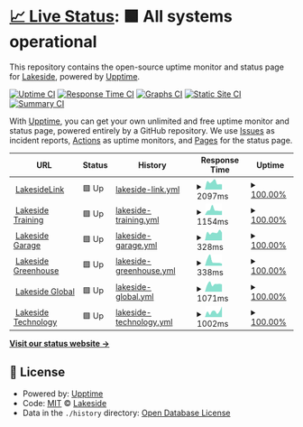# [📈 Live Status](https://LakesideNetwork.github.io/website-uptime): <!--live status--> **🟩 All systems operational**

This repository contains the open-source uptime monitor and status page for [Lakeside](https://lakeside.net), powered by [Upptime](https://github.com/upptime/upptime).

[![Uptime CI](https://github.com/LakesideNetwork/website-uptime/workflows/Uptime%20CI/badge.svg)](https://github.com/upptime/upptime/actions?query=workflow%3A%22Uptime+CI%22)
[![Response Time CI](https://github.com/LakesideNetwork/website-uptime/workflows/Response%20Time%20CI/badge.svg)](https://github.com/upptime/upptime/actions?query=workflow%3A%22Response+Time+CI%22)
[![Graphs CI](https://github.com/LakesideNetwork/website-uptime/workflows/Graphs%20CI/badge.svg)](https://github.com/upptime/upptime/actions?query=workflow%3A%22Graphs+CI%22)
[![Static Site CI](https://github.com/LakesideNetwork/website-uptime/workflows/Static%20Site%20CI/badge.svg)](https://github.com/upptime/upptime/actions?query=workflow%3A%22Static+Site+CI%22)
[![Summary CI](https://github.com/LakesideNetwork/website-uptime/workflows/Summary%20CI/badge.svg)](https://github.com/upptime/upptime/actions?query=workflow%3A%22Summary+CI%22)

With [Upptime](https://upptime.js.org), you can get your own unlimited and free uptime monitor and status page, powered entirely by a GitHub repository. We use [Issues](https://github.com/LakesideNetwork/website-uptime/issues) as incident reports, [Actions](https://github.com/LakesideNetwork/website-uptime/actions) as uptime monitors, and [Pages](https://LakesideNetwork.github.io/website-uptime) for the status page.

<!--start: status pages-->
<!-- This summary is generated by Upptime (https://github.com/upptime/upptime) -->
<!-- Do not edit this manually, your changes will be overwritten -->
<!-- prettier-ignore -->
| URL | Status | History | Response Time | Uptime |
| --- | ------ | ------- | ------------- | ------ |
| <img alt="" src="https://favicons.githubusercontent.com/lakesidelink.com" height="13"> [LakesideLink](https://lakesidelink.com) | 🟩 Up | [lakeside-link.yml](https://github.com/LakesideNetwork/website-uptime/commits/master/history/lakeside-link.yml) | <details><summary><img alt="Response time graph" src="./graphs/lakeside-link/response-time-week.png" height="20"> 2097ms</summary><br><a href="https://LakesideNetwork.github.io/website-uptime/history/lakeside-link"><img alt="Response time 2097" src="https://img.shields.io/endpoint?url=https%3A%2F%2Fraw.githubusercontent.com%2FLakesideNetwork%2Fwebsite-uptime%2Fmaster%2Fapi%2Flakeside-link%2Fresponse-time.json"></a><br><a href="https://LakesideNetwork.github.io/website-uptime/history/lakeside-link"><img alt="24-hour response time 2097" src="https://img.shields.io/endpoint?url=https%3A%2F%2Fraw.githubusercontent.com%2FLakesideNetwork%2Fwebsite-uptime%2Fmaster%2Fapi%2Flakeside-link%2Fresponse-time-day.json"></a><br><a href="https://LakesideNetwork.github.io/website-uptime/history/lakeside-link"><img alt="7-day response time 2097" src="https://img.shields.io/endpoint?url=https%3A%2F%2Fraw.githubusercontent.com%2FLakesideNetwork%2Fwebsite-uptime%2Fmaster%2Fapi%2Flakeside-link%2Fresponse-time-week.json"></a><br><a href="https://LakesideNetwork.github.io/website-uptime/history/lakeside-link"><img alt="30-day response time 2097" src="https://img.shields.io/endpoint?url=https%3A%2F%2Fraw.githubusercontent.com%2FLakesideNetwork%2Fwebsite-uptime%2Fmaster%2Fapi%2Flakeside-link%2Fresponse-time-month.json"></a><br><a href="https://LakesideNetwork.github.io/website-uptime/history/lakeside-link"><img alt="1-year response time 2097" src="https://img.shields.io/endpoint?url=https%3A%2F%2Fraw.githubusercontent.com%2FLakesideNetwork%2Fwebsite-uptime%2Fmaster%2Fapi%2Flakeside-link%2Fresponse-time-year.json"></a></details> | <details><summary><a href="https://LakesideNetwork.github.io/website-uptime/history/lakeside-link">100.00%</a></summary><a href="https://LakesideNetwork.github.io/website-uptime/history/lakeside-link"><img alt="All-time uptime 100.00%" src="https://img.shields.io/endpoint?url=https%3A%2F%2Fraw.githubusercontent.com%2FLakesideNetwork%2Fwebsite-uptime%2Fmaster%2Fapi%2Flakeside-link%2Fuptime.json"></a><br><a href="https://LakesideNetwork.github.io/website-uptime/history/lakeside-link"><img alt="24-hour uptime 100.00%" src="https://img.shields.io/endpoint?url=https%3A%2F%2Fraw.githubusercontent.com%2FLakesideNetwork%2Fwebsite-uptime%2Fmaster%2Fapi%2Flakeside-link%2Fuptime-day.json"></a><br><a href="https://LakesideNetwork.github.io/website-uptime/history/lakeside-link"><img alt="7-day uptime 100.00%" src="https://img.shields.io/endpoint?url=https%3A%2F%2Fraw.githubusercontent.com%2FLakesideNetwork%2Fwebsite-uptime%2Fmaster%2Fapi%2Flakeside-link%2Fuptime-week.json"></a><br><a href="https://LakesideNetwork.github.io/website-uptime/history/lakeside-link"><img alt="30-day uptime 100.00%" src="https://img.shields.io/endpoint?url=https%3A%2F%2Fraw.githubusercontent.com%2FLakesideNetwork%2Fwebsite-uptime%2Fmaster%2Fapi%2Flakeside-link%2Fuptime-month.json"></a><br><a href="https://LakesideNetwork.github.io/website-uptime/history/lakeside-link"><img alt="1-year uptime 100.00%" src="https://img.shields.io/endpoint?url=https%3A%2F%2Fraw.githubusercontent.com%2FLakesideNetwork%2Fwebsite-uptime%2Fmaster%2Fapi%2Flakeside-link%2Fuptime-year.json"></a></details>
| <img alt="" src="https://favicons.githubusercontent.com/lakesidetraining.org" height="13"> [Lakeside Training](https://lakesidetraining.org) | 🟩 Up | [lakeside-training.yml](https://github.com/LakesideNetwork/website-uptime/commits/master/history/lakeside-training.yml) | <details><summary><img alt="Response time graph" src="./graphs/lakeside-training/response-time-week.png" height="20"> 1154ms</summary><br><a href="https://LakesideNetwork.github.io/website-uptime/history/lakeside-training"><img alt="Response time 1154" src="https://img.shields.io/endpoint?url=https%3A%2F%2Fraw.githubusercontent.com%2FLakesideNetwork%2Fwebsite-uptime%2Fmaster%2Fapi%2Flakeside-training%2Fresponse-time.json"></a><br><a href="https://LakesideNetwork.github.io/website-uptime/history/lakeside-training"><img alt="24-hour response time 1154" src="https://img.shields.io/endpoint?url=https%3A%2F%2Fraw.githubusercontent.com%2FLakesideNetwork%2Fwebsite-uptime%2Fmaster%2Fapi%2Flakeside-training%2Fresponse-time-day.json"></a><br><a href="https://LakesideNetwork.github.io/website-uptime/history/lakeside-training"><img alt="7-day response time 1154" src="https://img.shields.io/endpoint?url=https%3A%2F%2Fraw.githubusercontent.com%2FLakesideNetwork%2Fwebsite-uptime%2Fmaster%2Fapi%2Flakeside-training%2Fresponse-time-week.json"></a><br><a href="https://LakesideNetwork.github.io/website-uptime/history/lakeside-training"><img alt="30-day response time 1154" src="https://img.shields.io/endpoint?url=https%3A%2F%2Fraw.githubusercontent.com%2FLakesideNetwork%2Fwebsite-uptime%2Fmaster%2Fapi%2Flakeside-training%2Fresponse-time-month.json"></a><br><a href="https://LakesideNetwork.github.io/website-uptime/history/lakeside-training"><img alt="1-year response time 1154" src="https://img.shields.io/endpoint?url=https%3A%2F%2Fraw.githubusercontent.com%2FLakesideNetwork%2Fwebsite-uptime%2Fmaster%2Fapi%2Flakeside-training%2Fresponse-time-year.json"></a></details> | <details><summary><a href="https://LakesideNetwork.github.io/website-uptime/history/lakeside-training">100.00%</a></summary><a href="https://LakesideNetwork.github.io/website-uptime/history/lakeside-training"><img alt="All-time uptime 100.00%" src="https://img.shields.io/endpoint?url=https%3A%2F%2Fraw.githubusercontent.com%2FLakesideNetwork%2Fwebsite-uptime%2Fmaster%2Fapi%2Flakeside-training%2Fuptime.json"></a><br><a href="https://LakesideNetwork.github.io/website-uptime/history/lakeside-training"><img alt="24-hour uptime 100.00%" src="https://img.shields.io/endpoint?url=https%3A%2F%2Fraw.githubusercontent.com%2FLakesideNetwork%2Fwebsite-uptime%2Fmaster%2Fapi%2Flakeside-training%2Fuptime-day.json"></a><br><a href="https://LakesideNetwork.github.io/website-uptime/history/lakeside-training"><img alt="7-day uptime 100.00%" src="https://img.shields.io/endpoint?url=https%3A%2F%2Fraw.githubusercontent.com%2FLakesideNetwork%2Fwebsite-uptime%2Fmaster%2Fapi%2Flakeside-training%2Fuptime-week.json"></a><br><a href="https://LakesideNetwork.github.io/website-uptime/history/lakeside-training"><img alt="30-day uptime 100.00%" src="https://img.shields.io/endpoint?url=https%3A%2F%2Fraw.githubusercontent.com%2FLakesideNetwork%2Fwebsite-uptime%2Fmaster%2Fapi%2Flakeside-training%2Fuptime-month.json"></a><br><a href="https://LakesideNetwork.github.io/website-uptime/history/lakeside-training"><img alt="1-year uptime 100.00%" src="https://img.shields.io/endpoint?url=https%3A%2F%2Fraw.githubusercontent.com%2FLakesideNetwork%2Fwebsite-uptime%2Fmaster%2Fapi%2Flakeside-training%2Fuptime-year.json"></a></details>
| <img alt="" src="https://favicons.githubusercontent.com/lakesidegarage.shop" height="13"> [Lakeside Garage](https://lakesidegarage.shop) | 🟩 Up | [lakeside-garage.yml](https://github.com/LakesideNetwork/website-uptime/commits/master/history/lakeside-garage.yml) | <details><summary><img alt="Response time graph" src="./graphs/lakeside-garage/response-time-week.png" height="20"> 328ms</summary><br><a href="https://LakesideNetwork.github.io/website-uptime/history/lakeside-garage"><img alt="Response time 328" src="https://img.shields.io/endpoint?url=https%3A%2F%2Fraw.githubusercontent.com%2FLakesideNetwork%2Fwebsite-uptime%2Fmaster%2Fapi%2Flakeside-garage%2Fresponse-time.json"></a><br><a href="https://LakesideNetwork.github.io/website-uptime/history/lakeside-garage"><img alt="24-hour response time 328" src="https://img.shields.io/endpoint?url=https%3A%2F%2Fraw.githubusercontent.com%2FLakesideNetwork%2Fwebsite-uptime%2Fmaster%2Fapi%2Flakeside-garage%2Fresponse-time-day.json"></a><br><a href="https://LakesideNetwork.github.io/website-uptime/history/lakeside-garage"><img alt="7-day response time 328" src="https://img.shields.io/endpoint?url=https%3A%2F%2Fraw.githubusercontent.com%2FLakesideNetwork%2Fwebsite-uptime%2Fmaster%2Fapi%2Flakeside-garage%2Fresponse-time-week.json"></a><br><a href="https://LakesideNetwork.github.io/website-uptime/history/lakeside-garage"><img alt="30-day response time 328" src="https://img.shields.io/endpoint?url=https%3A%2F%2Fraw.githubusercontent.com%2FLakesideNetwork%2Fwebsite-uptime%2Fmaster%2Fapi%2Flakeside-garage%2Fresponse-time-month.json"></a><br><a href="https://LakesideNetwork.github.io/website-uptime/history/lakeside-garage"><img alt="1-year response time 328" src="https://img.shields.io/endpoint?url=https%3A%2F%2Fraw.githubusercontent.com%2FLakesideNetwork%2Fwebsite-uptime%2Fmaster%2Fapi%2Flakeside-garage%2Fresponse-time-year.json"></a></details> | <details><summary><a href="https://LakesideNetwork.github.io/website-uptime/history/lakeside-garage">100.00%</a></summary><a href="https://LakesideNetwork.github.io/website-uptime/history/lakeside-garage"><img alt="All-time uptime 100.00%" src="https://img.shields.io/endpoint?url=https%3A%2F%2Fraw.githubusercontent.com%2FLakesideNetwork%2Fwebsite-uptime%2Fmaster%2Fapi%2Flakeside-garage%2Fuptime.json"></a><br><a href="https://LakesideNetwork.github.io/website-uptime/history/lakeside-garage"><img alt="24-hour uptime 100.00%" src="https://img.shields.io/endpoint?url=https%3A%2F%2Fraw.githubusercontent.com%2FLakesideNetwork%2Fwebsite-uptime%2Fmaster%2Fapi%2Flakeside-garage%2Fuptime-day.json"></a><br><a href="https://LakesideNetwork.github.io/website-uptime/history/lakeside-garage"><img alt="7-day uptime 100.00%" src="https://img.shields.io/endpoint?url=https%3A%2F%2Fraw.githubusercontent.com%2FLakesideNetwork%2Fwebsite-uptime%2Fmaster%2Fapi%2Flakeside-garage%2Fuptime-week.json"></a><br><a href="https://LakesideNetwork.github.io/website-uptime/history/lakeside-garage"><img alt="30-day uptime 100.00%" src="https://img.shields.io/endpoint?url=https%3A%2F%2Fraw.githubusercontent.com%2FLakesideNetwork%2Fwebsite-uptime%2Fmaster%2Fapi%2Flakeside-garage%2Fuptime-month.json"></a><br><a href="https://LakesideNetwork.github.io/website-uptime/history/lakeside-garage"><img alt="1-year uptime 100.00%" src="https://img.shields.io/endpoint?url=https%3A%2F%2Fraw.githubusercontent.com%2FLakesideNetwork%2Fwebsite-uptime%2Fmaster%2Fapi%2Flakeside-garage%2Fuptime-year.json"></a></details>
| <img alt="" src="https://favicons.githubusercontent.com/lakesidegreenhouse.org" height="13"> [Lakeside Greenhouse](https://lakesidegreenhouse.org) | 🟩 Up | [lakeside-greenhouse.yml](https://github.com/LakesideNetwork/website-uptime/commits/master/history/lakeside-greenhouse.yml) | <details><summary><img alt="Response time graph" src="./graphs/lakeside-greenhouse/response-time-week.png" height="20"> 338ms</summary><br><a href="https://LakesideNetwork.github.io/website-uptime/history/lakeside-greenhouse"><img alt="Response time 338" src="https://img.shields.io/endpoint?url=https%3A%2F%2Fraw.githubusercontent.com%2FLakesideNetwork%2Fwebsite-uptime%2Fmaster%2Fapi%2Flakeside-greenhouse%2Fresponse-time.json"></a><br><a href="https://LakesideNetwork.github.io/website-uptime/history/lakeside-greenhouse"><img alt="24-hour response time 338" src="https://img.shields.io/endpoint?url=https%3A%2F%2Fraw.githubusercontent.com%2FLakesideNetwork%2Fwebsite-uptime%2Fmaster%2Fapi%2Flakeside-greenhouse%2Fresponse-time-day.json"></a><br><a href="https://LakesideNetwork.github.io/website-uptime/history/lakeside-greenhouse"><img alt="7-day response time 338" src="https://img.shields.io/endpoint?url=https%3A%2F%2Fraw.githubusercontent.com%2FLakesideNetwork%2Fwebsite-uptime%2Fmaster%2Fapi%2Flakeside-greenhouse%2Fresponse-time-week.json"></a><br><a href="https://LakesideNetwork.github.io/website-uptime/history/lakeside-greenhouse"><img alt="30-day response time 338" src="https://img.shields.io/endpoint?url=https%3A%2F%2Fraw.githubusercontent.com%2FLakesideNetwork%2Fwebsite-uptime%2Fmaster%2Fapi%2Flakeside-greenhouse%2Fresponse-time-month.json"></a><br><a href="https://LakesideNetwork.github.io/website-uptime/history/lakeside-greenhouse"><img alt="1-year response time 338" src="https://img.shields.io/endpoint?url=https%3A%2F%2Fraw.githubusercontent.com%2FLakesideNetwork%2Fwebsite-uptime%2Fmaster%2Fapi%2Flakeside-greenhouse%2Fresponse-time-year.json"></a></details> | <details><summary><a href="https://LakesideNetwork.github.io/website-uptime/history/lakeside-greenhouse">100.00%</a></summary><a href="https://LakesideNetwork.github.io/website-uptime/history/lakeside-greenhouse"><img alt="All-time uptime 100.00%" src="https://img.shields.io/endpoint?url=https%3A%2F%2Fraw.githubusercontent.com%2FLakesideNetwork%2Fwebsite-uptime%2Fmaster%2Fapi%2Flakeside-greenhouse%2Fuptime.json"></a><br><a href="https://LakesideNetwork.github.io/website-uptime/history/lakeside-greenhouse"><img alt="24-hour uptime 100.00%" src="https://img.shields.io/endpoint?url=https%3A%2F%2Fraw.githubusercontent.com%2FLakesideNetwork%2Fwebsite-uptime%2Fmaster%2Fapi%2Flakeside-greenhouse%2Fuptime-day.json"></a><br><a href="https://LakesideNetwork.github.io/website-uptime/history/lakeside-greenhouse"><img alt="7-day uptime 100.00%" src="https://img.shields.io/endpoint?url=https%3A%2F%2Fraw.githubusercontent.com%2FLakesideNetwork%2Fwebsite-uptime%2Fmaster%2Fapi%2Flakeside-greenhouse%2Fuptime-week.json"></a><br><a href="https://LakesideNetwork.github.io/website-uptime/history/lakeside-greenhouse"><img alt="30-day uptime 100.00%" src="https://img.shields.io/endpoint?url=https%3A%2F%2Fraw.githubusercontent.com%2FLakesideNetwork%2Fwebsite-uptime%2Fmaster%2Fapi%2Flakeside-greenhouse%2Fuptime-month.json"></a><br><a href="https://LakesideNetwork.github.io/website-uptime/history/lakeside-greenhouse"><img alt="1-year uptime 100.00%" src="https://img.shields.io/endpoint?url=https%3A%2F%2Fraw.githubusercontent.com%2FLakesideNetwork%2Fwebsite-uptime%2Fmaster%2Fapi%2Flakeside-greenhouse%2Fuptime-year.json"></a></details>
| <img alt="" src="https://favicons.githubusercontent.com/null" height="13"> [Lakeside Global](lakesideglobal.org) | 🟩 Up | [lakeside-global.yml](https://github.com/LakesideNetwork/website-uptime/commits/master/history/lakeside-global.yml) | <details><summary><img alt="Response time graph" src="./graphs/lakeside-global/response-time-week.png" height="20"> 1071ms</summary><br><a href="https://LakesideNetwork.github.io/website-uptime/history/lakeside-global"><img alt="Response time 1071" src="https://img.shields.io/endpoint?url=https%3A%2F%2Fraw.githubusercontent.com%2FLakesideNetwork%2Fwebsite-uptime%2Fmaster%2Fapi%2Flakeside-global%2Fresponse-time.json"></a><br><a href="https://LakesideNetwork.github.io/website-uptime/history/lakeside-global"><img alt="24-hour response time 1071" src="https://img.shields.io/endpoint?url=https%3A%2F%2Fraw.githubusercontent.com%2FLakesideNetwork%2Fwebsite-uptime%2Fmaster%2Fapi%2Flakeside-global%2Fresponse-time-day.json"></a><br><a href="https://LakesideNetwork.github.io/website-uptime/history/lakeside-global"><img alt="7-day response time 1071" src="https://img.shields.io/endpoint?url=https%3A%2F%2Fraw.githubusercontent.com%2FLakesideNetwork%2Fwebsite-uptime%2Fmaster%2Fapi%2Flakeside-global%2Fresponse-time-week.json"></a><br><a href="https://LakesideNetwork.github.io/website-uptime/history/lakeside-global"><img alt="30-day response time 1071" src="https://img.shields.io/endpoint?url=https%3A%2F%2Fraw.githubusercontent.com%2FLakesideNetwork%2Fwebsite-uptime%2Fmaster%2Fapi%2Flakeside-global%2Fresponse-time-month.json"></a><br><a href="https://LakesideNetwork.github.io/website-uptime/history/lakeside-global"><img alt="1-year response time 1071" src="https://img.shields.io/endpoint?url=https%3A%2F%2Fraw.githubusercontent.com%2FLakesideNetwork%2Fwebsite-uptime%2Fmaster%2Fapi%2Flakeside-global%2Fresponse-time-year.json"></a></details> | <details><summary><a href="https://LakesideNetwork.github.io/website-uptime/history/lakeside-global">100.00%</a></summary><a href="https://LakesideNetwork.github.io/website-uptime/history/lakeside-global"><img alt="All-time uptime 100.00%" src="https://img.shields.io/endpoint?url=https%3A%2F%2Fraw.githubusercontent.com%2FLakesideNetwork%2Fwebsite-uptime%2Fmaster%2Fapi%2Flakeside-global%2Fuptime.json"></a><br><a href="https://LakesideNetwork.github.io/website-uptime/history/lakeside-global"><img alt="24-hour uptime 100.00%" src="https://img.shields.io/endpoint?url=https%3A%2F%2Fraw.githubusercontent.com%2FLakesideNetwork%2Fwebsite-uptime%2Fmaster%2Fapi%2Flakeside-global%2Fuptime-day.json"></a><br><a href="https://LakesideNetwork.github.io/website-uptime/history/lakeside-global"><img alt="7-day uptime 100.00%" src="https://img.shields.io/endpoint?url=https%3A%2F%2Fraw.githubusercontent.com%2FLakesideNetwork%2Fwebsite-uptime%2Fmaster%2Fapi%2Flakeside-global%2Fuptime-week.json"></a><br><a href="https://LakesideNetwork.github.io/website-uptime/history/lakeside-global"><img alt="30-day uptime 100.00%" src="https://img.shields.io/endpoint?url=https%3A%2F%2Fraw.githubusercontent.com%2FLakesideNetwork%2Fwebsite-uptime%2Fmaster%2Fapi%2Flakeside-global%2Fuptime-month.json"></a><br><a href="https://LakesideNetwork.github.io/website-uptime/history/lakeside-global"><img alt="1-year uptime 100.00%" src="https://img.shields.io/endpoint?url=https%3A%2F%2Fraw.githubusercontent.com%2FLakesideNetwork%2Fwebsite-uptime%2Fmaster%2Fapi%2Flakeside-global%2Fuptime-year.json"></a></details>
| <img alt="" src="https://favicons.githubusercontent.com/null" height="13"> [Lakeside Technology](lakesidetechnology.org) | 🟩 Up | [lakeside-technology.yml](https://github.com/LakesideNetwork/website-uptime/commits/master/history/lakeside-technology.yml) | <details><summary><img alt="Response time graph" src="./graphs/lakeside-technology/response-time-week.png" height="20"> 1002ms</summary><br><a href="https://LakesideNetwork.github.io/website-uptime/history/lakeside-technology"><img alt="Response time 1002" src="https://img.shields.io/endpoint?url=https%3A%2F%2Fraw.githubusercontent.com%2FLakesideNetwork%2Fwebsite-uptime%2Fmaster%2Fapi%2Flakeside-technology%2Fresponse-time.json"></a><br><a href="https://LakesideNetwork.github.io/website-uptime/history/lakeside-technology"><img alt="24-hour response time 1002" src="https://img.shields.io/endpoint?url=https%3A%2F%2Fraw.githubusercontent.com%2FLakesideNetwork%2Fwebsite-uptime%2Fmaster%2Fapi%2Flakeside-technology%2Fresponse-time-day.json"></a><br><a href="https://LakesideNetwork.github.io/website-uptime/history/lakeside-technology"><img alt="7-day response time 1002" src="https://img.shields.io/endpoint?url=https%3A%2F%2Fraw.githubusercontent.com%2FLakesideNetwork%2Fwebsite-uptime%2Fmaster%2Fapi%2Flakeside-technology%2Fresponse-time-week.json"></a><br><a href="https://LakesideNetwork.github.io/website-uptime/history/lakeside-technology"><img alt="30-day response time 1002" src="https://img.shields.io/endpoint?url=https%3A%2F%2Fraw.githubusercontent.com%2FLakesideNetwork%2Fwebsite-uptime%2Fmaster%2Fapi%2Flakeside-technology%2Fresponse-time-month.json"></a><br><a href="https://LakesideNetwork.github.io/website-uptime/history/lakeside-technology"><img alt="1-year response time 1002" src="https://img.shields.io/endpoint?url=https%3A%2F%2Fraw.githubusercontent.com%2FLakesideNetwork%2Fwebsite-uptime%2Fmaster%2Fapi%2Flakeside-technology%2Fresponse-time-year.json"></a></details> | <details><summary><a href="https://LakesideNetwork.github.io/website-uptime/history/lakeside-technology">100.00%</a></summary><a href="https://LakesideNetwork.github.io/website-uptime/history/lakeside-technology"><img alt="All-time uptime 100.00%" src="https://img.shields.io/endpoint?url=https%3A%2F%2Fraw.githubusercontent.com%2FLakesideNetwork%2Fwebsite-uptime%2Fmaster%2Fapi%2Flakeside-technology%2Fuptime.json"></a><br><a href="https://LakesideNetwork.github.io/website-uptime/history/lakeside-technology"><img alt="24-hour uptime 100.00%" src="https://img.shields.io/endpoint?url=https%3A%2F%2Fraw.githubusercontent.com%2FLakesideNetwork%2Fwebsite-uptime%2Fmaster%2Fapi%2Flakeside-technology%2Fuptime-day.json"></a><br><a href="https://LakesideNetwork.github.io/website-uptime/history/lakeside-technology"><img alt="7-day uptime 100.00%" src="https://img.shields.io/endpoint?url=https%3A%2F%2Fraw.githubusercontent.com%2FLakesideNetwork%2Fwebsite-uptime%2Fmaster%2Fapi%2Flakeside-technology%2Fuptime-week.json"></a><br><a href="https://LakesideNetwork.github.io/website-uptime/history/lakeside-technology"><img alt="30-day uptime 100.00%" src="https://img.shields.io/endpoint?url=https%3A%2F%2Fraw.githubusercontent.com%2FLakesideNetwork%2Fwebsite-uptime%2Fmaster%2Fapi%2Flakeside-technology%2Fuptime-month.json"></a><br><a href="https://LakesideNetwork.github.io/website-uptime/history/lakeside-technology"><img alt="1-year uptime 100.00%" src="https://img.shields.io/endpoint?url=https%3A%2F%2Fraw.githubusercontent.com%2FLakesideNetwork%2Fwebsite-uptime%2Fmaster%2Fapi%2Flakeside-technology%2Fuptime-year.json"></a></details>

<!--end: status pages-->

[**Visit our status website →**](https://LakesideNetwork.github.io/website-uptime)

## 📄 License

- Powered by: [Upptime](https://github.com/upptime/upptime)
- Code: [MIT](./LICENSE) © [Lakeside](https://lakeside.net)
- Data in the `./history` directory: [Open Database License](https://opendatacommons.org/licenses/odbl/1-0/)
